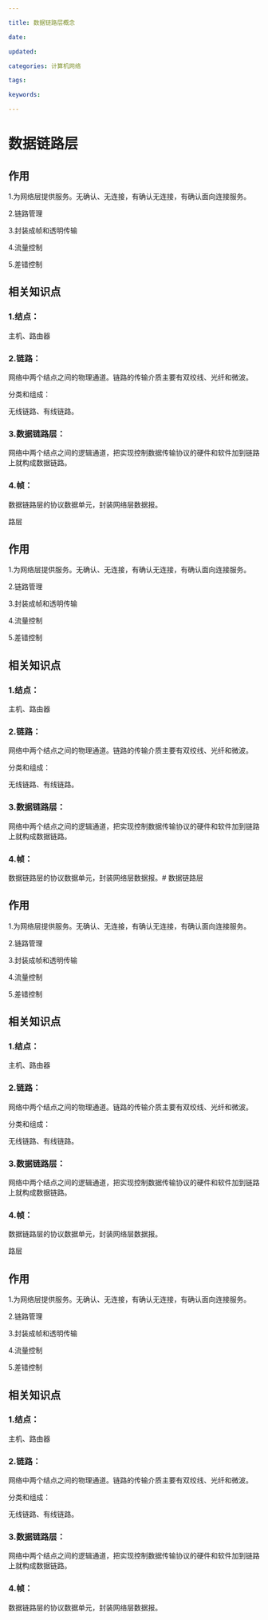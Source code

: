 ```yaml
---

title: 数据链路层概念

date: 

updated: 

categories: 计算机网络

tags: 

keywords: 

---
```

# 数据链路层



## 作用

1.为网络层提供服务。无确认、无连接，有确认无连接，有确认面向连接服务。

2.链路管理

3.封装成帧和透明传输

4.流量控制

5.差错控制









## 相关知识点

### 1.结点：

主机、路由器

### 2.链路：

网络中两个结点之间的物理通道。链路的传输介质主要有双绞线、光纤和微波。

分类和组成：

无线链路、有线链路。

### 3.数据链路层：

网络中两个结点之间的逻辑通道，把实现控制数据传输协议的硬件和软件加到链路上就构成数据链路。

### 4.帧：

数据链路层的协议数据单元，封装网络层数据报。

路层



## 作用

1.为网络层提供服务。无确认、无连接，有确认无连接，有确认面向连接服务。

2.链路管理

3.封装成帧和透明传输

4.流量控制

5.差错控制









## 相关知识点

### 1.结点：

主机、路由器

### 2.链路：

网络中两个结点之间的物理通道。链路的传输介质主要有双绞线、光纤和微波。

分类和组成：

无线链路、有线链路。

### 3.数据链路层：

网络中两个结点之间的逻辑通道，把实现控制数据传输协议的硬件和软件加到链路上就构成数据链路。

### 4.帧：

数据链路层的协议数据单元，封装网络层数据报。# 数据链路层



## 作用

1.为网络层提供服务。无确认、无连接，有确认无连接，有确认面向连接服务。

2.链路管理

3.封装成帧和透明传输

4.流量控制

5.差错控制









## 相关知识点

### 1.结点：

主机、路由器

### 2.链路：

网络中两个结点之间的物理通道。链路的传输介质主要有双绞线、光纤和微波。

分类和组成：

无线链路、有线链路。

### 3.数据链路层：

网络中两个结点之间的逻辑通道，把实现控制数据传输协议的硬件和软件加到链路上就构成数据链路。

### 4.帧：

数据链路层的协议数据单元，封装网络层数据报。

路层



## 作用

1.为网络层提供服务。无确认、无连接，有确认无连接，有确认面向连接服务。

2.链路管理

3.封装成帧和透明传输

4.流量控制

5.差错控制









## 相关知识点

### 1.结点：

主机、路由器

### 2.链路：

网络中两个结点之间的物理通道。链路的传输介质主要有双绞线、光纤和微波。

分类和组成：

无线链路、有线链路。

### 3.数据链路层：

网络中两个结点之间的逻辑通道，把实现控制数据传输协议的硬件和软件加到链路上就构成数据链路。

### 4.帧：

数据链路层的协议数据单元，封装网络层数据报。